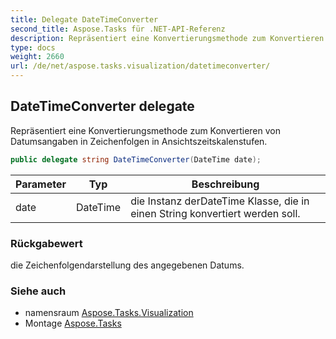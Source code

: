 ```yaml
---
title: Delegate DateTimeConverter
second_title: Aspose.Tasks für .NET-API-Referenz
description: Repräsentiert eine Konvertierungsmethode zum Konvertieren von Datumsangaben in Zeichenfolgen in Ansichtszeitskalenstufen.
type: docs
weight: 2660
url: /de/net/aspose.tasks.visualization/datetimeconverter/
---
```

## DateTimeConverter delegate

Repräsentiert eine Konvertierungsmethode zum Konvertieren von Datumsangaben in Zeichenfolgen in Ansichtszeitskalenstufen.

```csharp
public delegate string DateTimeConverter(DateTime date);
```

| Parameter | Typ | Beschreibung |
| --- | --- | --- |
| date | DateTime | die Instanz derDateTime Klasse, die in einen String konvertiert werden soll. |

### Rückgabewert

die Zeichenfolgendarstellung des angegebenen Datums.

### Siehe auch

* namensraum [Aspose.Tasks.Visualization](../../aspose.tasks.visualization/)
* Montage [Aspose.Tasks](../../)


